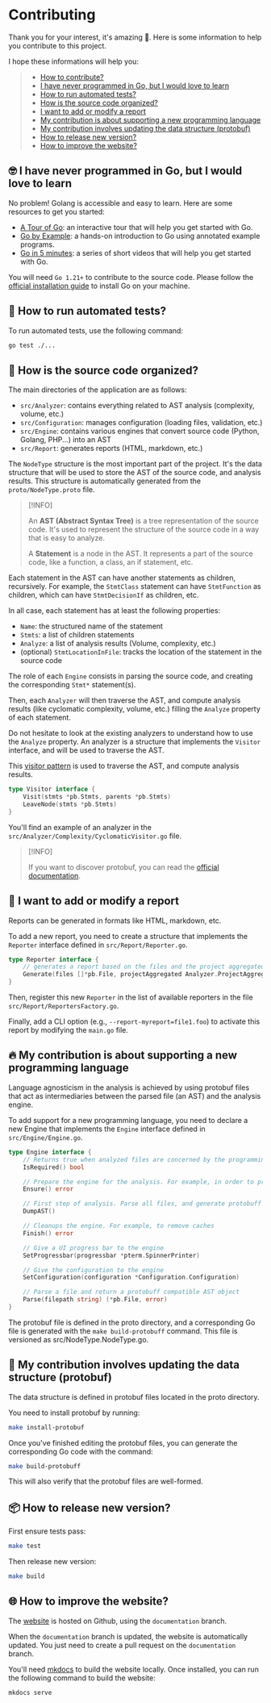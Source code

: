 # Contributing

Thank you for your interest, it's amazing 🥰. Here is some information to help you contribute to this project.

I hope these informations will help you:

> - [How to contribute?](#-how-to-contribute)
> - [I have never programmed in Go, but I would love to learn](#-i-have-never-programmed-in-go-but-i-would-love-to-learn)
> - [How to run automated tests?](#-how-to-run-automated-tests)
> - [How is the source code organized?](#-how-is-the-source-code-organized)
> - [I want to add or modify a report](#-i-want-to-add-or-modify-a-report)
> - [My contribution is about supporting a new programming language](#-my-contribution-is-about-supporting-a-new-programming-language)
> - [My contribution involves updating the data structure (protobuf)](#-my-contribution-involves-updating-the-data-structure-protobuf)
> - [How to release new version?](#-how-to-release-new-version)
> - [How to improve the website?](#-how-to-improve-the-website)


## 🤓 I have never programmed in Go, but I would love to learn

No problem! Golang is accessible and easy to learn. Here are some resources to get you started:

+ [A Tour of Go](https://tour.golang.org/welcome/1): an interactive tour that will help you get started with Go.
+ [Go by Example](https://gobyexample.com/): a hands-on introduction to Go using annotated example programs.
+ [Go in 5 minutes](https://www.youtube.com/c/go-in-5-minutes): a series of short videos that will help you get started with Go.

You will need `Go 1.21+` to contribute to the source code. Please follow the [official installation guide](https://go.dev/doc/install) to install Go on your machine.

## 🤖 How to run automated tests?

To run automated tests, use the following command:

```bash
go test ./...
```

## 📂 How is the source code organized?

The main directories of the application are as follows:

+ `src/Analyzer`: contains everything related to AST analysis (complexity, volume, etc.)
+ `src/Configuration`: manages configuration (loading files, validation, etc.)
+ `src/Engine`: contains various engines that convert source code (Python, Golang, PHP...) into an AST
+ `src/Report`: generates reports (HTML, markdown, etc.)

The `NodeType` structure is the most important part of the project. It's the data structure that will be used to store the AST of the source code, and analysis results. This structure is automatically generated from the `proto/NodeType.proto` file.

> [!INFO]
> 
> An **AST (Abstract Syntax Tree)** is a tree representation of the source code. It's used to represent the structure of the source code in a way that is easy to analyze.
>
> A **Statement** is a node in the AST. It represents a part of the source code, like a function, a class, an if statement, etc.

Each statement in the AST can have another statements as children, recursively. For example, the `StmtClass` statement can have `StmtFunction` as children, which can have `StmtDecisionIf` as children, etc. 

In all case, each statement has at least the following properties:

+ `Name`: the structured name of the statement
+ `Stmts`: a list of children statements
+ `Analyze`: a list of analysis results (Volume, complexity, etc.)
+ (optional) `StmtLocationInFile`: tracks the location of the statement in the source code

The role of each `Engine` consists in parsing the source code, and creating the corresponding `Stmt*` statement(s).

Then, each `Analyzer` will then traverse the AST, and compute analysis results (like cyclomatic complexity, volume, etc.) filling the `Analyze` property of each statement.

Do not hesitate to look at the existing analyzers to understand how to use the `Analyze` property. An analyzer is a structure that implements the `Visitor` interface, and will be used to traverse the AST.

This [visitor pattern](https://en.wikipedia.org/wiki/Visitor_pattern) is used to traverse the AST, and compute analysis results.

```go
type Visitor interface {
	Visit(stmts *pb.Stmts, parents *pb.Stmts)
	LeaveNode(stmts *pb.Stmts)
}
```

You'll find an example of an analyzer in the `src/Analyzer/Complexity/CyclomaticVisitor.go` file.

> [!INFO]
> 
> If you want to discover protobuf, you can read the [official documentation](https://protobuf.dev/).

## 📃 I want to add or modify a report

Reports can be generated in formats like HTML, markdown, etc.

To add a new report, you need to create a structure that implements the `Reporter` interface defined in `src/Report/Reporter.go`.

```go
type Reporter interface {
	// generates a report based on the files and the project aggregated data
	Generate(files []*pb.File, projectAggregated Analyzer.ProjectAggregated) ([]GeneratedReport, error)
}
```

Then, register this new `Reporter` in the list of available reporters in the file `src/Report/ReportersFactory.go`.

Finally, add a CLI option (e.g., `--report-myreport=file1.foo`) to activate this report by modifying the `main.go` file.

## 🔥 My contribution is about supporting a new programming language

Language agnosticism in the analysis is achieved by using protobuf files that act as intermediaries between the parsed file (an AST) and the analysis engine.

To add support for a new programming language, you need to declare a new Engine that implements the `Engine` interface defined in `src/Engine/Engine.go`.

```go
type Engine interface {
    // Returns true when analyzed files are concerned by the programming language
	IsRequired() bool

	// Prepare the engine for the analysis. For example, in order to prepare caches
	Ensure() error

	// First step of analysis. Parse all files, and generate protobuff compatible AST files
	DumpAST()

	// Cleanups the engine. For example, to remove caches
	Finish() error

	// Give a UI progress bar to the engine
	SetProgressbar(progressbar *pterm.SpinnerPrinter)

	// Give the configuration to the engine
	SetConfiguration(configuration *Configuration.Configuration)

	// Parse a file and return a protobuff compatible AST object
	Parse(filepath string) (*pb.File, error)
}
```

The protobuf file is defined in the proto directory, and a corresponding Go file is generated with the `make build-protobuff` command. This file is versioned as src/NodeType.NodeType.go.

## 🚩 My contribution involves updating the data structure (protobuf)

The data structure is defined in protobuf files located in the proto directory.

You need to install protobuf by running:

```bash
make install-protobuf
```

Once you've finished editing the protobuf files, you can generate the corresponding Go code with the command:

```bash
make build-protobuff
```

This will also verify that the protobuf files are well-formed.

## 📦 How to release new version?

First ensure tests pass:

```bash
make test
```

Then release new version:

```bash
make build
```

## 🌐 How to improve the website?

The [website](https://halleck45.github.io/ast-metrics/) is hosted on Github, using the `documentation` branch.

When the `documentation` branch is updated, the website is automatically updated. You just need to create a pull request on the `documentation` branch.

You'll need [mkdocs](https://www.mkdocs.org/) to build the website locally. Once installed, you can run the following command to build the website:

```bash
mkdocs serve
```
